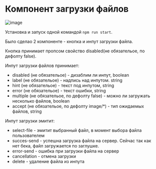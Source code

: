 # Компонент загрузки файлов

![image](https://github.com/povar0305/file-input/assets/73982948/55ccd7dc-2d82-45bd-82b9-d9ad277802b9)

Установка и запуск одной командой ``` npm run start ```.

Было сделао 2 компоненте - кнопка и инпут загрузки файла.

Кнопка принимает пропсом свойство disabled(не обязательое, по дефолту false).

Инпут загрузки файлов принимает:
*   disabled (не обязательое) - дизаблим ли инпут, boolean
*   label (не обязательое) - надпись над инпутом. string
*   hint (не обязательое) - текст под инпутом, string
*   error (не обязательое) - текст ошибки, string
*   multiple (не обязательое, по дефолту false) - можно ли загружать несколько файлов, boolean
*   accept (не обязательое, по дефолту image/*) - тип ожидаемых файлов, string


Инпут загрузки эмитит:
* select-file  - эмитит выбранный файл, в момент выбора файла пользователем
* succes-send - успешна загрузка файла на сервер. Сейчас так как нет бека, файл загружается по заглушке.
* error-send - ошибка при загрузки файла на сервер
* cancellation - отмена загрузки
* delete - удаление файла из инпута
